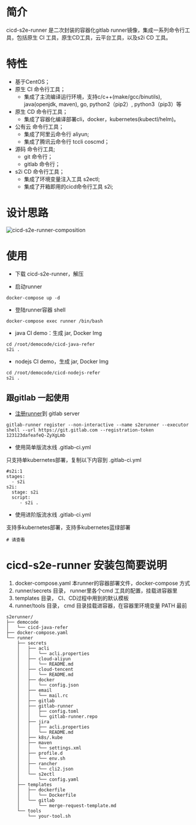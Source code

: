 # 简介

cicd-s2e-runner 是二次封装的容器化gitlab runner镜像，集成一系列命令行工具，包括原生 CI 工具，原生CD工具，云平台工具，以及s2i CD 工具。

# 特性
- 基于CentOS；
- 原生 CI 命令行工具；
  - 集成了主流编译运行环境，支持c/c++(make/gcc/binutils), java(openjdk, maven), go, python2（pip2）, python3（pip3）等
- 原生 CD 命令行工具；
    - 集成了容器化编译部署cli，docker，kubernetes(kubectl/helm)。
- 公有云 命令行工具；
    - 集成了阿里云命令行 aliyun;
    - 集成了腾讯云命令行 tccli coscmd；
- 源码 命令行工具;
    - git 命令行；
    - gitlab 命令行；
- s2i CD 命令行工具；
    - 集成了环境变量注入工具 s2ectl;
    - 集成了开箱即用的cicd命令行工具 s2i;
    
# 设计思路
![cicd-s2e-runner-composition](https://gitee.com/chimeh/jim-lfs/raw/master/pic/cicd-s2e-runner-composition.png)
# 使用
* 下载 cicd-s2e-runner，解压

* 启动runner
```shell
docker-compose up -d 
```
* 登陆runner容器 shell
```shell
docker-compose exec runner /bin/bash
```
* java CI demo：生成 jar, Docker Img
```shell
cd /root/democode/cicd-java-refer
s2i . 
```
* nodejs CI demo，生成 jar, Docker Img
```shell
cd /root/democode/cicd-nodejs-refer
s2i . 
```

## 跟gitlab 一起使用
* [注册runner](https://git.nx-code.com/help/ci/runners/README#registering-a-shared-runner)到 gitlab server

```shell
gitlab-runner register --non-interactive --name s2erunner --executor shell --url https://git.gitlab.com --registration-token 123123dafeafeQ-ZyXgLmb
```
* 使用简单版流水线 .gitlab-ci.yml

只支持单kubernetes部署，复制以下内容到 .gitlab-ci.yml
```cookie
#s2i:1
stages:
  - s2i
s2i:
  stage: s2i
  script:
     - s2i .
```
* 使用进阶版流水线 .gitlab-ci.yml

支持多kubernetes部署，支持多kubernetes蓝绿部署
```cookie
# 请查看
```
##

# cicd-s2e-runner 安装包简要说明
1. docker-compose.yaml 本runner的容器部署文件，docker-compose 方式
2. runner/secrets 目录， runner里各个cmd 工具的配置，挂载进容器里
3. templates 目录， CI、CD过程中用到的默认模板
4. runner/tools 目录， cmd 目录挂载进容器，在容器里环境变量 PATH 最前
```text
s2erunner/
├── democode
│   └── cicd-java-refer
├── docker-compose.yaml
└── runner
    ├── secrets
    │   ├── acli
    │   │   └── acli.properties
    │   ├── cloud-aliyun
    │   │   └── README.md
    │   ├── cloud-tencent
    │   │   └── README.md
    │   ├── docker
    │   │   └── config.json
    │   ├── email
    │   │   └── mail.rc
    │   ├── gitlab
    │   ├── gitlab-runner
    │   │   ├── config.toml
    │   │   └── gitlab-runner.repo
    │   ├── jira
    │   │   ├── acli.properties
    │   │   └── README.md
    │   ├── k8s/.kube
    │   ├── maven
    │   │   └── settings.xml
    │   ├── profile.d
    │   │   └── env.sh
    │   ├── rancher
    │   │   └── cli2.json
    │   └── s2ectl
    │       └── config.yaml
    ├── templates
    │   ├── dockerfile
    │   │   └── Dockerfile
    │   └── gitlab
    │       └── merge-request-template.md
    └── tools
        └── your-tool.sh
```
